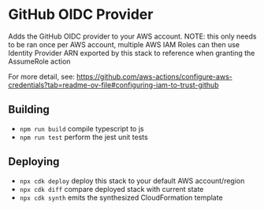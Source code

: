 # GitHub OIDC Provider 

Adds the GitHub OIDC provider to your AWS account.
NOTE: this only needs to be ran once per AWS account, multiple AWS IAM Roles can then use Identity Provider ARN exported by this stack to reference when granting the AssumeRole action

For more detail, see: https://github.com/aws-actions/configure-aws-credentials?tab=readme-ov-file#configuring-iam-to-trust-github

## Building 
* `npm run build`   compile typescript to js
* `npm run test`    perform the jest unit tests

## Deploying
* `npx cdk deploy`  deploy this stack to your default AWS account/region
* `npx cdk diff`    compare deployed stack with current state
* `npx cdk synth`   emits the synthesized CloudFormation template
